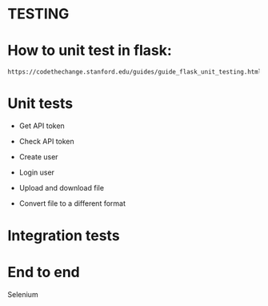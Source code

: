 # TESTING

# How to unit test in flask:
    https://codethechange.stanford.edu/guides/guide_flask_unit_testing.html

# Unit tests

- Get API token
- Check API token

- Create user
- Login user
- Upload and download file
- Convert file to a different format

# Integration tests

# End to end

Selenium
